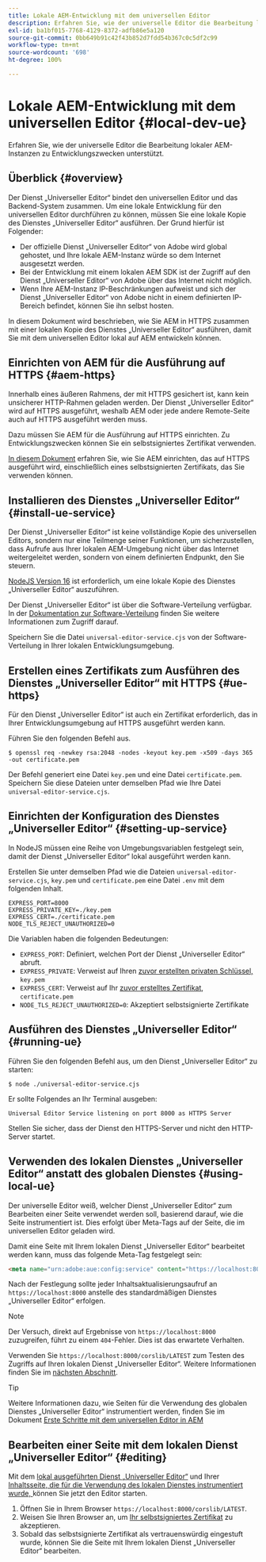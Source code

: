 ```yaml
---
title: Lokale AEM-Entwicklung mit dem universellen Editor
description: Erfahren Sie, wie der universelle Editor die Bearbeitung lokaler AEM-Instanzen zu Entwicklungszwecken unterstützt.
exl-id: ba1bf015-7768-4129-8372-adfb86e5a120
source-git-commit: 0bb649b91c42f43b852d7fdd54b367c0c5df2c99
workflow-type: tm+mt
source-wordcount: '698'
ht-degree: 100%

---
```



# Lokale AEM-Entwicklung mit dem universellen Editor {#local-dev-ue}

Erfahren Sie, wie der universelle Editor die Bearbeitung lokaler AEM-Instanzen zu Entwicklungszwecken unterstützt.

## Überblick {#overview}

Der Dienst „Universeller Editor“ bindet den universellen Editor und das Backend-System zusammen. Um eine lokale Entwicklung für den universellen Editor durchführen zu können, müssen Sie eine lokale Kopie des Dienstes „Universeller Editor“ ausführen. Der Grund hierfür ist Folgender:

* Der offizielle Dienst „Universeller Editor“ von Adobe wird global gehostet, und Ihre lokale AEM-Instanz würde so dem Internet ausgesetzt werden.
* Bei der Entwicklung mit einem lokalen AEM SDK ist der Zugriff auf den Dienst „Universeller Editor“ von Adobe über das Internet nicht möglich.
* Wenn Ihre AEM-Instanz IP-Beschränkungen aufweist und sich der Dienst „Universeller Editor“ von Adobe nicht in einem definierten IP-Bereich befindet, können Sie ihn selbst hosten.

In diesem Dokument wird beschrieben, wie Sie AEM in HTTPS zusammen mit einer lokalen Kopie des Dienstes „Universeller Editor“ ausführen, damit Sie mit dem universellen Editor lokal auf AEM entwickeln können.

## Einrichten von AEM für die Ausführung auf HTTPS {#aem-https}

Innerhalb eines äußeren Rahmens, der mit HTTPS gesichert ist, kann kein unsicherer HTTP-Rahmen geladen werden. Der Dienst „Universeller Editor“ wird auf HTTPS ausgeführt, weshalb AEM oder jede andere Remote-Seite auch auf HTTPS ausgeführt werden muss.

Dazu müssen Sie AEM für die Ausführung auf HTTPS einrichten. Zu Entwicklungszwecken können Sie ein selbstsigniertes Zertifikat verwenden.

[In diesem Dokument](https://experienceleague.adobe.com/docs/experience-manager-learn/foundation/security/use-the-ssl-wizard.html?lang=de) erfahren Sie, wie Sie AEM einrichten, das auf HTTPS ausgeführt wird, einschließlich eines selbstsignierten Zertifikats, das Sie verwenden können.

## Installieren des Dienstes „Universeller Editor“ {#install-ue-service}

Der Dienst „Universeller Editor“ ist keine vollständige Kopie des universellen Editors, sondern nur eine Teilmenge seiner Funktionen, um sicherzustellen, dass Aufrufe aus Ihrer lokalen AEM-Umgebung nicht über das Internet weitergeleitet werden, sondern von einem definierten Endpunkt, den Sie steuern.

[NodeJS Version 16](https://nodejs.org/en/download/releases) ist erforderlich, um eine lokale Kopie des Dienstes „Universeller Editor“ auszuführen.

Der Dienst „Universeller Editor“ ist über die Software-Verteilung verfügbar. In der [Dokumentation zur Software-Verteilung](https://experienceleague.adobe.com/docs/experience-cloud/software-distribution/home.html?lang=de) finden Sie weitere Informationen zum Zugriff darauf.

Speichern Sie die Datei `universal-editor-service.cjs` von der Software-Verteilung in Ihrer lokalen Entwicklungsumgebung.

## Erstellen eines Zertifikats zum Ausführen des Dienstes „Universeller Editor“ mit HTTPS {#ue-https}

Für den Dienst „Universeller Editor“ ist auch ein Zertifikat erforderlich, das in Ihrer Entwicklungsumgebung auf HTTPS ausgeführt werden kann.

Führen Sie den folgenden Befehl aus.

```text
$ openssl req -newkey rsa:2048 -nodes -keyout key.pem -x509 -days 365 -out certificate.pem
```

Der Befehl generiert eine Datei `key.pem` und eine Datei `certificate.pem`. Speichern Sie diese Dateien unter demselben Pfad wie Ihre Datei `universal-editor-service.cjs`.

## Einrichten der Konfiguration des Dienstes „Universeller Editor“ {#setting-up-service}

In NodeJS müssen eine Reihe von Umgebungsvariablen festgelegt sein, damit der Dienst „Universeller Editor“ lokal ausgeführt werden kann.

Erstellen Sie unter demselben Pfad wie die Dateien `universal-editor-service.cjs`, `key.pem` und `certificate.pem` eine Datei `.env` mit dem folgenden Inhalt.

```text
EXPRESS_PORT=8000
EXPRESS_PRIVATE_KEY=./key.pem
EXPRESS_CERT=./certificate.pem
NODE_TLS_REJECT_UNAUTHORIZED=0
```

Die Variablen haben die folgenden Bedeutungen:

* `EXPRESS_PORT`: Definiert, welchen Port der Dienst „Universeller Editor“ abruft.
* `EXPRESS_PRIVATE`: Verweist auf Ihren [zuvor erstellten privaten Schlüssel,](#ue-https) `key.pem`
* `EXPRESS_CERT`: Verweist auf Ihr [zuvor erstelltes Zertifikat,](#ue-https) `certificate.pem`
* `NODE_TLS_REJECT_UNAUTHORIZED=0`: Akzeptiert selbstsignierte Zertifikate

## Ausführen des Dienstes „Universeller Editor“ {#running-ue}

Führen Sie den folgenden Befehl aus, um den Dienst „Universeller Editor“ zu starten:

```text
$ node ./universal-editor-service.cjs
```

Er sollte Folgendes an Ihr Terminal ausgeben:

```text
Universal Editor Service listening on port 8000 as HTTPS Server
```

Stellen Sie sicher, dass der Dienst den HTTPS-Server und nicht den HTTP-Server startet.

## Verwenden des lokalen Dienstes „Universeller Editor“ anstatt des globalen Dienstes {#using-local-ue}

Der universelle Editor weiß, welcher Dienst „Universeller Editor“ zum Bearbeiten einer Seite verwendet werden soll, basierend darauf, wie die Seite instrumentiert ist. Dies erfolgt über Meta-Tags auf der Seite, die im universellen Editor geladen wird.

Damit eine Seite mit Ihrem lokalen Dienst „Universeller Editor“ bearbeitet werden kann, muss das folgende Meta-Tag festgelegt sein:

```html
<meta name="urn:adobe:aue:config:service" content="https://localhost:8000">
```

Nach der Festlegung sollte jeder Inhaltsaktualisierungsaufruf an `https://localhost:8000` anstelle des standardmäßigen Dienstes „Universeller Editor“ erfolgen.

>[!NOTE]
>
>Der Versuch, direkt auf Ergebnisse von `https://localhost:8000` zuzugreifen, führt zu einem `404`-Fehler. Dies ist das erwartete Verhalten.
>
>Verwenden Sie `https://localhost:8000/corslib/LATEST` zum Testen des Zugriffs auf Ihren lokalen Dienst „Universeller Editor“. Weitere Informationen finden Sie im [nächsten Abschnitt](#editing).

>[!TIP]
>
>Weitere Informationen dazu, wie Seiten für die Verwendung des globalen Dienstes „Universeller Editor“ instrumentiert werden, finden Sie im Dokument [Erste Schritte mit dem universellen Editor in AEM](/help/implementing/universal-editor/getting-started.md#instrument-page)

## Bearbeiten einer Seite mit dem lokalen Dienst „Universeller Editor“ {#editing}

Mit dem [lokal ausgeführten Dienst „Universeller Editor“](#running-ue) und Ihrer [Inhaltsseite, die für die Verwendung des lokalen Dienstes instrumentiert wurde, ](#using-loca-ue)können Sie jetzt den Editor starten.

1. Öffnen Sie in Ihrem Browser `https://localhost:8000/corslib/LATEST`.
1. Weisen Sie Ihren Browser an, um [Ihr selbstsigniertes Zertifikat](#ue-https) zu akzeptieren.
1. Sobald das selbstsignierte Zertifikat als vertrauenswürdig eingestuft wurde, können Sie die Seite mit Ihrem lokalen Dienst „Universeller Editor“ bearbeiten.
